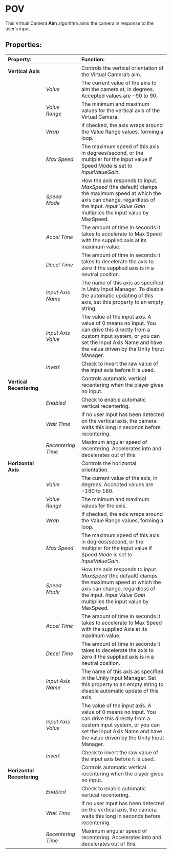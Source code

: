 # POV

This Virtual Camera __Aim__ algorithm aims the camera in response to the user’s input.

## Properties:

| **Property:** || **Function:** |
|:---|:---|:---|
| __Vertical Axis__ || Controls the vertical orientation of the Virtual Camera’s aim.  |
| | _Value_ | The current value of the axis to aim the camera at, in degrees. Accepted values are -90 to 90.  |
| | _Value Range_ | The minimum and maximum values for the vertical axis of the Virtual Camera. |
| | _Wrap_ | If checked, the axis wraps around the Value Range values, forming a loop. |
| | _Max Speed_ | The maximum speed of this axis in degrees/second, or the multipler for the input value if Speed Mode is set to _InputValueGain_. |
| | _Speed Mode_ | How the axis responds to input. _MaxSpeed_ (the default) clamps the maximum speed at which the axis can change, regardless of the input.  _Input Value Gain_ multiplies the input value by MaxSpeed. |
| | _Accel Time_ | The amount of time in seconds it takes to accelerate to Max Speed with the supplied axis at its maximum value. |
| | _Decel Time_| The amount of time in seconds it takes to decelerate the axis to zero if the supplied axis is in a neutral position. |
| | _Input Axis Name_ | The name of this axis as specified in Unity Input Manager. To disable the automatic updating of this axis, set this property to an empty string. |
| | _Input Axis Value_ | The value of the input axis. A value of 0 means no input. You can drive this directly from a custom input system, or you can set the Input Axis Name and have the value driven by the Unity Input Manager. |
| | _Invert_ | Check to invert the raw value of the input axis before it is used. |
| __Vertical Recentering__ || Controls automatic vertical recentering when the player gives no input. |
| | _Enabled_ | Check to enable automatic vertical recentering. |
| | _Wait Time_ | If no user input has been detected on the vertical axis, the camera waits this long in seconds before recentering. |
| | _Recentering Time_ | Maximum angular speed of recentering. Accelerates into and decelerates out of this. |
| __Horizontal Axis__ || Controls the horizontal orientation.  |
| | _Value_ | The current value of the axis, in degrees. Accepted values are -180 to 180. |
| | _Value Range_ | The minimum and maximum values for the axis. |
| | _Wrap_ | If checked, the axis wraps around the Value Range values, forming a loop. |
| | _Max Speed_ | The maximum speed of this axis in degrees/second, or the multipler for the input value if Speed Mode is set to _InputValueGain_. |
| | _Speed Mode_ | How the axis responds to input.  _MaxSpeed_ (the default) clamps the maximum speed at which the axis can change, regardless of the input.  _Input Value Gain_ multiplies the input value by MaxSpeed. |
| | _Accel Time_ | The amount of time in seconds it takes to accelerate to Max Speed with the supplied Axis at its maximum value. |
| | _Decel Time_ | The amount of time in seconds it takes to decelerate the axis to zero if the supplied axis is in a neutral position. |
| | _Input Axis Name_ | The name of this axis as specified in the Unity Input Manager. Set this property to an empty string to disable automatic update of this axis. |
| | _Input Axis Value_ | The value of the input axis. A value of 0 means no input. You can drive this directly from a custom input system, or you can set the Input Axis Name and have the value driven by the Unity Input Manager. |
| | _Invert_ | Check to invert the raw value of the input axis before it is used. |
| __Horizontal Recentering__ || Controls automatic vertical recentering when the player gives no input. |
| | _Enabled_ | Check to enable automatic vertical recentering. |
| | _Wait Time_ | If no user input has been detected on the vertical axis, the camera waits this long in seconds before recentering. |
| | _Recentering Time_ | Maximum angular speed of recentering. Accelerates into and decelerates out of this. |

